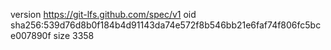 version https://git-lfs.github.com/spec/v1
oid sha256:539d76d8b0f184b4d91143da74e572f8b546bb21e6faf74f806fc5bce007890f
size 3358
